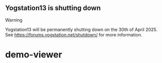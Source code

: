 ## Yogstation13 is shutting down
> [!WARNING]
Yogstation13 will be permanently shutting down on the 30th of April 2025. See https://forums.yogstation.net/shutdown/ for more information.

# demo-viewer
